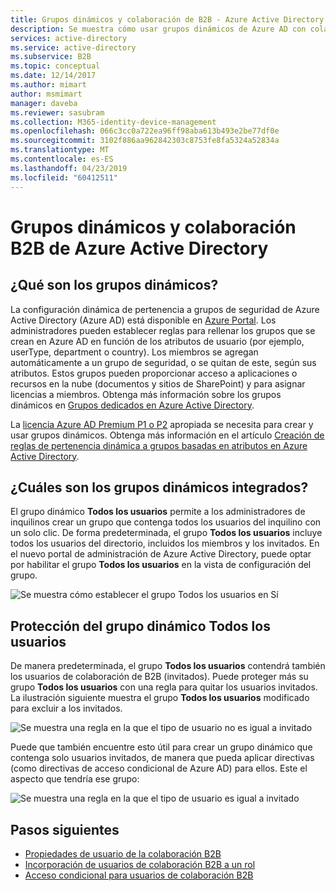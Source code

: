 ```yaml
---
title: Grupos dinámicos y colaboración de B2B - Azure Active Directory | Microsoft Docs
description: Se muestra cómo usar grupos dinámicos de Azure AD con colaboración B2B de Active Directory de Azure
services: active-directory
ms.service: active-directory
ms.subservice: B2B
ms.topic: conceptual
ms.date: 12/14/2017
ms.author: mimart
author: msmimart
manager: daveba
ms.reviewer: sasubram
ms.collection: M365-identity-device-management
ms.openlocfilehash: 066c3cc0a722ea96ff98aba613b493e2be77df0e
ms.sourcegitcommit: 3102f886aa962842303c8753fe8fa5324a52834a
ms.translationtype: MT
ms.contentlocale: es-ES
ms.lasthandoff: 04/23/2019
ms.locfileid: "60412511"
---
```

# <a name="dynamic-groups-and-azure-active-directory-b2b-collaboration"></a>Grupos dinámicos y colaboración B2B de Azure Active Directory

## <a name="what-are-dynamic-groups"></a>¿Qué son los grupos dinámicos?
La configuración dinámica de pertenencia a grupos de seguridad de Azure Active Directory (Azure AD) está disponible en [Azure Portal](https://portal.azure.com). Los administradores pueden establecer reglas para rellenar los grupos que se crean en Azure AD en función de los atributos de usuario (por ejemplo, userType, department o country). Los miembros se agregan automáticamente a un grupo de seguridad, o se quitan de este, según sus atributos. Estos grupos pueden proporcionar acceso a aplicaciones o recursos en la nube (documentos y sitios de SharePoint) y para asignar licencias a miembros. Obtenga más información sobre los grupos dinámicos en [Grupos dedicados en Azure Active Directory](../active-directory-accessmanagement-dedicated-groups.md).

La [licencia Azure AD Premium P1 o P2](https://azure.microsoft.com/pricing/details/active-directory/) apropiada se necesita para crear y usar grupos dinámicos. Obtenga más información en el artículo [Creación de reglas de pertenencia dinámica a grupos basadas en atributos en Azure Active Directory](../users-groups-roles/groups-dynamic-membership.md).

## <a name="what-are-the-built-in-dynamic-groups"></a>¿Cuáles son los grupos dinámicos integrados?
El grupo dinámico **Todos los usuarios** permite a los administradores de inquilinos crear un grupo que contenga todos los usuarios del inquilino con un solo clic. De forma predeterminada, el grupo **Todos los usuarios** incluye todos los usuarios del directorio, incluidos los miembros y los invitados.
En el nuevo portal de administración de Azure Active Directory, puede optar por habilitar el grupo **Todos los usuarios** en la vista de configuración del grupo.

![Se muestra cómo establecer el grupo Todos los usuarios en Sí](media/use-dynamic-groups/enable-all-users-group.png)

## <a name="hardening-the-all-users-dynamic-group"></a>Protección del grupo dinámico Todos los usuarios
De manera predeterminada, el grupo **Todos los usuarios** contendrá también los usuarios de colaboración de B2B (invitados). Puede proteger más su grupo **Todos los usuarios** con una regla para quitar los usuarios invitados. La ilustración siguiente muestra el grupo **Todos los usuarios** modificado para excluir a los invitados.

![Se muestra una regla en la que el tipo de usuario no es igual a invitado](media/use-dynamic-groups/exclude-guest-users.png)

Puede que también encuentre esto útil para crear un grupo dinámico que contenga solo usuarios invitados, de manera que pueda aplicar directivas (como directivas de acceso condicional de Azure AD) para ellos.
Este el aspecto que tendría ese grupo:

![Se muestra una regla en la que el tipo de usuario es igual a invitado](media/use-dynamic-groups/only-guest-users.png)

## <a name="next-steps"></a>Pasos siguientes

- [Propiedades de usuario de la colaboración B2B](user-properties.md)
- [Incorporación de usuarios de colaboración B2B a un rol](add-guest-to-role.md)
- [Acceso condicional para usuarios de colaboración B2B](conditional-access.md)

